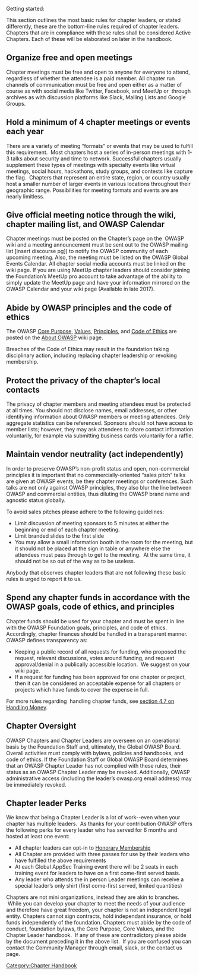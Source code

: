 Getting started:

This section outlines the most basic rules for chapter leaders, or
stated differently, these are the bottom-line rules required of chapter
leaders. Chapters that are in compliance with these rules shall be
considered Active Chapters. Each of these will be elaborated on later in
the handbook.

## Organize free and open meetings

Chapter meetings must be free and open to anyone for everyone to attend,
regardless of whether the attendee is a paid member. All chapter run
channels of communication must be free and open either as a matter of
course as with social media like Twitter, Facebook, and MeetUp or
 through archives as with discussion platforms like Slack, Mailing
Lists and Google Groups.

## Hold a minimum of 4 chapter meetings or events each year

There are a variety of meeting “formats” or events that may be used to
fulfill this requirement.  Most chapters host a series of in-person
meetings with 1-3 talks about security and time to network. Successful
chapters usually supplement these types of meetings with specialty
events like virtual meetings, social hours, hackathons, study groups,
and contests like capture the flag.  Chapters that represent an entire
state, region, or country usually host a smaller number of larger events
in various locations throughout their geographic range. Possibilities
for meeting formats and events are are nearly limitless.

## Give official meeting notice through the wiki, chapter mailing list, and OWASP Calendar

Chapter meetings must be posted on the Chapter’s page on the  OWASP wiki
and a meeting announcement must be sent out to the OWASP mailing list
\[insert discourse pg\]) to notify the OWASP community of each upcoming
meeting. Also, the meeting must be listed on the OWASP Global Events
Calendar. All chapter social media accounts must be linked on the wiki
page. If you are using MeetUp chapter leaders should consider joining
the Foundation’s MeetUp pro account to take advantage of the ability to
simply update the MeetUp page and have your information mirrored on the
OWASP Calendar and your wiki page (Available in late 2017).   

## Abide by OWASP principles and the code of ethics

The OWASP [Core Purpose](About_OWASP "wikilink"),
[Values](About_OWASP "wikilink"), [Principles](About_OWASP "wikilink"),
and [Code of Ethics](About_OWASP "wikilink") are posted on the [About
OWASP](About_OWASP "wikilink") wiki page.

Breaches of the Code of Ethics may result in the foundation taking
disciplinary action, including replacing chapter leadership or revoking
membership.

## Protect the privacy of the chapter’s local contacts

The privacy of chapter members and meeting attendees must be protected
at all times. You should not disclose names, email addresses, or other
identifying information about OWASP members or meeting attendees. Only
aggregate statistics can be referenced. Sponsors should not have access
to member lists; however, they may ask attendees to share contact
information voluntarily, for example via submitting business cards
voluntarily for a raffle.

## Maintain vendor neutrality (act independently)

In order to preserve OWASP’s non-profit status and open, non-commercial
principles it is important that no commercially-oriented “sales pitch”
talks are given at OWASP events, be they chapter meetings or
conferences. Such talks are not only against OWASP principles, they also
blur the line between OWASP and commercial entities, thus diluting the
OWASP brand name and agnostic status globally.

To avoid sales pitches please adhere to the following guidelines:

  - Limit discussion of meeting sponsors to 5 minutes at either the
    beginning or end of each chapter meeting.
  - Limit branded slides to the first slide
  - You may allow a small information booth in the room for the meeting,
    but it should not be placed at the sign in table or anywhere else
    the attendees must pass through to get to the meeting.  At the same
    time, it should not be so out of the way as to be useless.

Anybody that observes chapter leaders that are not following these basic
rules is urged to report it to us.

## Spend any chapter funds in accordance with the OWASP goals, code of ethics, and principles

Chapter funds should be used for your chapter and must be spent in line
with the OWASP Foundation goals, principles, and code of ethics.
Accordingly, chapter finances should be handled in a transparent manner.
OWASP defines transparency as:

  - Keeping a public record of all requests for funding, who proposed
    the request, relevant discussions, votes around funding, and request
    approval/denial in a publically accessible location.  We suggest on
    your wiki page.
  - If a request for funding has been approved for one chapter or
    project, then it can be considered an acceptable expense for all
    chapters or projects which have funds to cover the expense in full.

For more rules regarding  handling chapter funds, see [section 4.7 on
Handling
Money](Chapter_Handbook/Chapter_4:_Chapter_Administration "wikilink").

## Chapter Oversight

OWASP Chapters and Chapter Leaders are overseen on an operational basis
by the Foundation Staff and, ultimately, the Global OWASP Board. Overall
activities must comply with bylaws, policies and handbooks, and code of
ethics. If the Foundation Staff or Global OWASP Board determines that an
OWASP Chapter Leader has not complied with these rules, their status as
an OWASP Chapter Leader may be revoked. Additionally, OWASP
administrative access (including the leader’s owasp.org email address)
may be immediately revoked.

## Chapter leader Perks

We know that being a Chapter Leader is a lot of work--even when your
chapter has multiple leaders.  As thanks for your contribution OWASP
offers the following perks for every leader who has served for 6 months
and hosted at least one event:

  - All chapter leaders can opt-in to [Honorary
    Membership](2016_Honorary_Membership "wikilink")
  - All Chapter are provided with three passes for use by their leaders
    who have fulfilled the above requirements
  - At each Global AppSec Training event there will be 2 seats in each
    training event for leaders to have on a first come-first served
    basis.
  - Any leader who attends the in person Leader meetings can receive a
    special leader’s only shirt (first come-first served, limited
    quantities)

Chapters are not mini organizations, instead they are akin to branches.
 While you can develop your chapter to meet the needs of your audience
and therefore have great freedom, your chapter is not an independent
legal entity. Chapters cannot sign contracts, hold independant
insurance, or hold funds independently of the foundation. Chapters must
abide by the code of conduct, foundation bylaws, the Core Purpose, Core
Values, and the Chapter Leader handbook.  If any of these are
contradictory please abide by the document preceding it in the above
list.  If you are confused you can contact the Community Manager through
email, slack, or the contact us page.

[Category:Chapter Handbook](Category:Chapter_Handbook "wikilink")